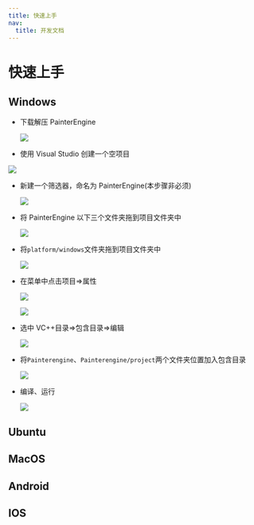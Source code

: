 ```yaml
---
title: 快速上手
nav:
  title: 开发文档
---
```


# 快速上手

## Windows

- 下载解压 PainterEngine

  ![](http://painterengine.com/main/tutorials/lesson1_1/lesson1_1.files/image001.jpg)

- 使用 Visual Studio 创建一个空项目

![](http://painterengine.com/main/tutorials/lesson1_1/lesson1_1.files/image004.jpg)

- 新建一个筛选器，命名为 PainterEngine(本步骤非必须)

  ![](http://painterengine.com/main/tutorials/lesson1_1/lesson1_1.files/image005.jpg)

- 将 PainterEngine 以下三个文件夹拖到项目文件夹中

  ![](http://painterengine.com/main/tutorials/lesson1_1/lesson1_1.files/image006.jpg)

- 将`platform/windows`文件夹拖到项目文件夹中

  ![](http://painterengine.com/main/tutorials/lesson1_1/lesson1_1.files/image008.jpg)

- 在菜单中点击项目=>属性

  ![](http://painterengine.com/main/tutorials/lesson1_1/lesson1_1.files/image009.png)

  ![](http://painterengine.com/main/tutorials/lesson1_1/lesson1_1.files/image010.png)

- 选中 VC++目录=>包含目录=>编辑

  ![](http://painterengine.com/main/tutorials/lesson1_1/lesson1_1.files/image011.jpg)

- 将`Painterengine`、`Painterengine/project`两个文件夹位置加入包含目录

  ![](http://painterengine.com/main/tutorials/lesson1_1/lesson1_1.files/image012.jpg)

- 编译、运行

  ![](http://painterengine.com/main/tutorials/lesson1_1/lesson1_1.files/image013.jpg)

## Ubuntu

## MacOS

## Android

## IOS
